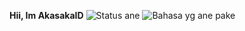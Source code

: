 **Hii, Im AkasakaID**
![Status ane](https://github-readme-stats.vercel.app/api?username=akasakaid&show_icons=true&theme=jolly)
![Bahasa yg ane pake](https://github-readme-stats.vercel.app/api/top-langs/?username=AkasakaID&layout=compact)